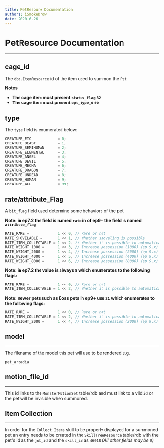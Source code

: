 ```yaml
---
title: PetResoure Documentation
authors: iSmokeDrow
date: 2020.6.26
---
```


# PetResource Documentation
---

## cage_id

The `dbo.ItemResource` id of the item used to summon the `Pet`

**Notes**

- **The cage item must present `status_flag` `32`**
- **The cage item must present `opt_type_0` `90`**

## type

The `type` field is enumerated below:

```cpp
CREATURE_ETC			= 0;	
CREATURE_BEAST			= 1;	
CREATURE_SEMIHUMAN		= 2;	
CREATURE_ELEMENTAL		= 3;	
CREATURE_ANGEL			= 4;	
CREATURE_DEVIL			= 5;	
CREATURE_MECHA			= 6;	
CREATURE_DRAGON			= 7;	
CREATURE_UNDEAD			= 8;	
CREATURE_HUMAN			= 9;	
CREATURE_ALL			= 99;	
```

## rate/attribute_Flag

A `bit_flag` field used determine some behaviors of the pet.

**Note: in ep7.2 the field is named `rate` in of ep9+ the field is named `attribute_flag`**

```cpp
RATE_RARE = 			1 << 0, // Rare or not
RATE_SHOVELABLE = 		1 << 1, // Whether shoveling is possible
RATE_ITEM_COLLECTABLE = 1 << 2, // Whether it is possible to automatically pick up items
RATE_WEIGHT_1000 = 		1 << 3, // Increase possession (1000) (ep 9.x)
RATE_WEIGHT_2000 = 		1 << 4, // Increase possession (2000) (ep 9.x)
RATE_WEIGHT_4000 = 		1 << 5, // Increase possession (4000) (ep 9.x)
RATE_WEIGHT_8000 = 		1 << 6, // Increase possession (8000) (ep 9.x)
```

**Note: in ep7.2 the value is always `5` which enumerates to the following flags:**

```cpp
RATE_RARE = 			1 << 0, // Rare or not
RATE_ITEM_COLLECTABLE = 1 << 2, // Whether it is possible to automatically pick up items
```

**Note: newer pets such as Boss pets in ep9+ use `21` which enumerates to the following flags:**

```cpp
RATE_RARE = 			1 << 0, // Rare or not
RATE_ITEM_COLLECTABLE = 1 << 2, // Whether it is possible to automatically pick up items
RATE_WEIGHT_2000 = 		1 << 4, // Increase possession (2000) (ep 9.x)
```

## model
---

The filename of the model this pet will use to be rendered e.g.

`pet_arcadia`

## motion_file_id
---

This id links to the `MonsterMotionSet` table/rdb and must link to a vlid `id` or the pet will be invisible when summoned.

## Item Collection
---

In order for the `Collect Items` skill to be properly displayed for a summoned pet an entry needs to be created in the `SkillTreeResource` table/rdb with the pet's id as the `job_id` and the `skill_id` as `46018` *(All other fields may be `0`)*